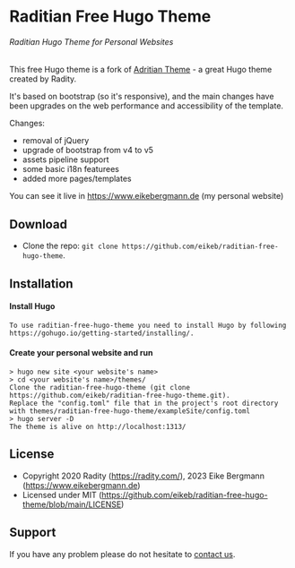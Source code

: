 # Raditian Free Hugo Theme
###### Raditian Hugo Theme for Personal Websites

This free Hugo theme is a fork of [Adritian Theme](https://github.com/zetxek/adritian-free-hugo-theme) - a great Hugo theme created by Radity.

It's based on bootstrap (so it's responsive), and the main changes have been upgrades on the web performance and accessibility of the template.

Changes:

- removal of jQuery
- upgrade of bootstrap from v4 to v5
- assets pipeline support
- some basic i18n featurees
- added more pages/templates

You can see it live in https://www.eikebergmann.de (my personal website)

## Download

- Clone the repo: `git clone https://github.com/eikeb/raditian-free-hugo-theme`.

## Installation

#### Install Hugo
    To use raditian-free-hugo-theme you need to install Hugo by following https://gohugo.io/getting-started/installing/.

#### Create your personal website and run
    > hugo new site <your website's name>
    > cd <your website's name>/themes/
    Clone the raditian-free-hugo-theme (git clone https://github.com/eikeb/raditian-free-hugo-theme.git).
    Replace the "config.toml" file that in the project's root directory with themes/raditian-free-hugo-theme/exampleSite/config.toml
    > hugo server -D
    The theme is alive on http://localhost:1313/ 

## License

- Copyright 2020 Radity (https://radity.com/), 2023 Eike Bergmann (https://www.eikebergmann.de)
- Licensed under MIT (https://github.com/eikeb/raditian-free-hugo-theme/blob/main/LICENSE)

## Support

If you have any problem please do not hesitate to [contact us](https://radity.com/en/contact/).
